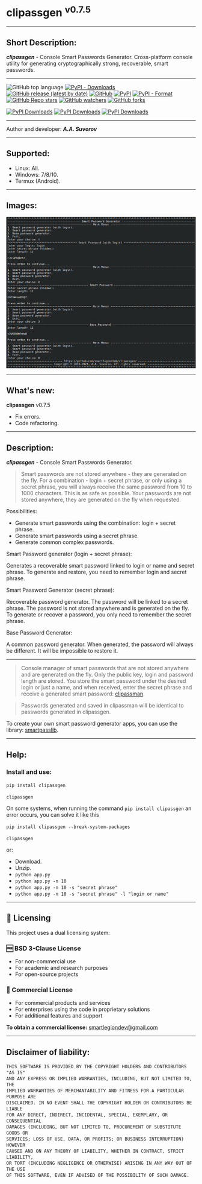 # clipassgen <sup>v0.7.5</sup>

***

## Short Description:
___clipassgen___ - Console Smart Passwords Generator. Cross-platform console utility for generating cryptographically strong, recoverable, smart passwords.

***

![GitHub top language](https://img.shields.io/github/languages/top/smartlegionlab/clipassgen)
[![PyPI - Downloads](https://img.shields.io/pypi/dm/clipassgen?label=pypi%20downloads)](https://pypi.org/project/clipassgen/)
[![GitHub release (latest by date)](https://img.shields.io/github/v/release/smartlegionlab/clipassgen)](https://github.com/smartlegionlab/clipassgen/)
[![GitHub](https://img.shields.io/github/license/smartlegionlab/clipassgen)](https://github.com/smartlegionlab/clipassgen/blob/master/LICENSE)
[![PyPI](https://img.shields.io/pypi/v/clipassgen)](https://pypi.org/project/clipassgen)
[![PyPI - Format](https://img.shields.io/pypi/format/clipassgen)](https://pypi.org/project/clipassgen)
[![GitHub Repo stars](https://img.shields.io/github/stars/smartlegionlab/clipassgen?style=social)](https://github.com/smartlegionlab/clipassgen/)
[![GitHub watchers](https://img.shields.io/github/watchers/smartlegionlab/clipassgen?style=social)](https://github.com/smartlegionlab/clipassgen/)
[![GitHub forks](https://img.shields.io/github/forks/smartlegionlab/clipassgen?style=social)](https://github.com/smartlegionlab/clipassgen/)

[![PyPI Downloads](https://static.pepy.tech/badge/clipassgen)](https://pepy.tech/projects/clipassgen)
[![PyPI Downloads](https://static.pepy.tech/badge/clipassgen/month)](https://pepy.tech/projects/clipassgen)
[![PyPI Downloads](https://static.pepy.tech/badge/clipassgen/week)](https://pepy.tech/projects/clipassgen)

***

Author and developer: ___A.A. Suvorov___

***

## Supported:

- Linux: All.
- Windows: 7/8/10.
- Termux (Android).

***

## Images:

![logo](https://github.com/smartlegionlab/clipassgen/raw/master/data/images/clipassgen.png)

***

## What's new:

__clipassgen__ v0.7.5

- Fix errors. 
- Code refactoring.

***

## Description:

___clipassgen___ - Console Smart Passwords Generator.

> Smart passwords are not stored anywhere - they are generated on the fly. For a combination - login + secret phrase, or only using a secret phrase, 
> you will always receive the same password from 10 to 1000 characters.
> This is as safe as possible. Your passwords are not stored anywhere, they are generated on the fly when requested.

Possibilities:

- Generate smart passwords using the combination: login + secret phrase.
- Generate smart passwords using a secret phrase.
- Generate common complex passwords.

Smart Password generator (login + secret phrase):

Generates a recoverable smart password
linked to login or name and secret phrase.
To generate and restore, you need to remember
login and secret phrase.

Smart Password Generator (secret phrase):

Recoverable password generator.
The password will be linked to a secret phrase.
The password is not stored anywhere and is generated on the fly.
To generate or recover a password, you only 
need to remember the secret phrase.

Base Password Generator:

A common password generator.
When generated, the password will always be different.
It will be impossible to restore it.

***

> Console manager of smart passwords that are not stored anywhere and are generated on the fly. 
> Only the public key, login and password length are stored. 
> You store the smart password under the desired login or just a name, and when received, 
> enter the secret phrase and receive a generated smart password: [clipassman](https://github.com/smartlegionlab/clipassman/).

> Passwords generated and saved in clipassman will be identical to passwords generated in clipassgen.


To create your own smart password generator apps, you can use the library: [smartpasslib](https://github.com/smartlegionlab/smartpasslib/).

***

## Help:

### Install and use:

`pip install clipassgen`

`clipassgen`

On some systems, when running the command `pip install clipassgen` an error occurs, you can solve 
it like this 

`pip install clipassgen --break-system-packages`

`clipassgen`

or:

- Download.
- Unzip.
- `python app.py`
- `python app.py -n 10`
- `python app.py -n 10 -s "secret phrase"`
- `python app.py -n 10 -s "secret phrase" -l "login or name"`

***

## 📜 Licensing

This project uses a dual licensing system:

### 🆓 BSD 3-Clause License
- For non-commercial use
- For academic and research purposes
- For open-source projects

### 💼 Commercial License
- For commercial products and services
- For enterprises using the code in proprietary solutions
- For additional features and support

**To obtain a commercial license:** [smartlegiondev@gmail.com](mailto:smartlegiondev@gmail.com)

---

## Disclaimer of liability:

    THIS SOFTWARE IS PROVIDED BY THE COPYRIGHT HOLDERS AND CONTRIBUTORS "AS IS"
    AND ANY EXPRESS OR IMPLIED WARRANTIES, INCLUDING, BUT NOT LIMITED TO, THE
    IMPLIED WARRANTIES OF MERCHANTABILITY AND FITNESS FOR A PARTICULAR PURPOSE ARE
    DISCLAIMED. IN NO EVENT SHALL THE COPYRIGHT HOLDER OR CONTRIBUTORS BE LIABLE
    FOR ANY DIRECT, INDIRECT, INCIDENTAL, SPECIAL, EXEMPLARY, OR CONSEQUENTIAL
    DAMAGES (INCLUDING, BUT NOT LIMITED TO, PROCUREMENT OF SUBSTITUTE GOODS OR
    SERVICES; LOSS OF USE, DATA, OR PROFITS; OR BUSINESS INTERRUPTION) HOWEVER
    CAUSED AND ON ANY THEORY OF LIABILITY, WHETHER IN CONTRACT, STRICT LIABILITY,
    OR TORT (INCLUDING NEGLIGENCE OR OTHERWISE) ARISING IN ANY WAY OUT OF THE USE
    OF THIS SOFTWARE, EVEN IF ADVISED OF THE POSSIBILITY OF SUCH DAMAGE.
